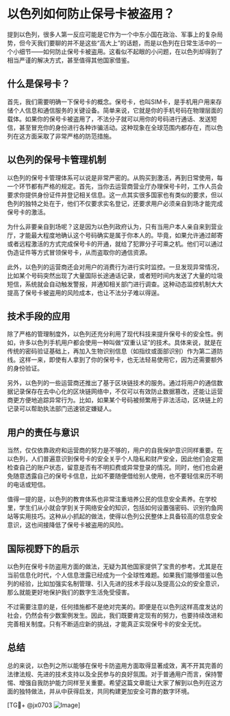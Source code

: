 # 以色列如何防止保号卡被盗用？

提到以色列，很多人第一反应可能是它作为一个中东小国在政治、军事上的复杂局势，但今天我们要聊的并不是这些“高大上”的话题，而是以色列在日常生活中的一个小细节——如何防止保号卡被盗用。这看似不起眼的小问题，在以色列却得到了相当严谨的解决方式，甚至值得其他国家借鉴。

## 什么是保号卡？

首先，我们需要明确一下保号卡的概念。保号卡，也叫SIM卡，是手机用户用来存储个人信息和通信服务的关键设备。简单来说，它就是你的手机号码在物理层面的载体。如果你的保号卡被盗用了，不法分子就可以用你的号码进行通话、发送短信，甚至冒充你的身份进行各种诈骗活动。这种现象在全球范围内都存在，而以色列在这方面采取了非常严格的防范措施。

## 以色列的保号卡管理机制

以色列的保号卡管理体系可以说是非常严密的。从购买到激活，再到日常使用，每一个环节都有严格的规定。首先，当你去运营商营业厅办理保号卡时，工作人员会要求你提供身份证件并登记相关信息。这一点其实很多国家也有类似的要求，但以色列的独特之处在于，他们不仅要求实名登记，还要求用户必须亲自到场才能完成保号卡的激活。

为什么非要亲自到场呢？这是因为以色列政府认为，只有当用户本人亲自来到营业厅，才能最大程度地确认这个号码确实是属于你本人的。毕竟，如果允许通过邮寄或者远程激活的方式完成保号卡的开通，就给了犯罪分子可乘之机。他们可以通过伪造证件等方式冒领保号卡，从而盗取你的通信资源。

此外，以色列的运营商还会对用户的消费行为进行实时监控。一旦发现异常情况，比如某个号码突然出现了大量国际长途通话记录，或者短时间内发送了大量的垃圾短信，系统就会自动触发警报，并通知相关部门进行调查。这种动态监控机制大大提高了保号卡被盗用的风险成本，也让不法分子难以得逞。

## 技术手段的应用

除了严格的管理制度外，以色列还充分利用了现代科技来提升保号卡的安全性。例如，许多以色列手机用户都会使用一种叫做“双重认证”的技术。具体来说，就是在传统的密码验证基础上，再加入生物识别信息（如指纹或面部识别）作为第二道防线。这样一来，即使有人拿到了你的保号卡，也无法轻易使用它，因为还需要额外的身份验证。

另外，以色列的一些运营商还推出了基于区块链技术的服务。通过将用户的通信数据记录保存在去中心化的区块链网络中，不仅可以有效防止数据篡改，还能让运营商更方便地追踪异常行为。比如，如果某个号码被频繁用于非法活动，区块链上的记录可以帮助执法部门迅速锁定嫌疑人。

## 用户的责任与意识

当然，仅仅依靠政府和运营商的努力是不够的，用户的自我保护意识同样重要。在以色列，人们普遍意识到保号卡的安全关乎个人隐私和财产安全，因此他们会定期检查自己的账户状态，留意是否有不明扣费或异常登录的情况。同时，他们也会避免随意透露自己的保号卡信息，比如不要随便借给别人使用，也不要轻信来历不明的电话或短信。

值得一提的是，以色列的教育体系也非常注重培养公民的信息安全素养。在学校里，学生们从小就会学到关于网络安全的知识，包括如何设置强密码、识别钓鱼网站等实用技巧。这种从小抓起的做法，使得以色列公民整体上具备较高的信息安全意识，这也间接降低了保号卡被盗用的风险。

## 国际视野下的启示

以色列在保号卡防盗用方面的做法，无疑为其他国家提供了宝贵的参考。尤其是在当前信息化时代，个人信息泄露已经成为一个全球性难题。如果我们能够借鉴以色列的经验，比如加强实名制管理、引入先进的技术手段以及提高公众的安全意识，那么就能更好地保护我们的数字生活免受侵害。

不过需要注意的是，任何措施都不是绝对完美的。即便是在以色列这样高度发达的社会，仍然会有少数案例发生。因此，我们既要肯定现有的努力，也要持续改进和完善相关制度。只有不断适应新的挑战，才能真正实现保号卡的安全无忧。

## 总结

总的来说，以色列之所以能够在保号卡防盗用方面取得显著成效，离不开其完善的法律法规、先进的技术支持以及全民参与的良好氛围。对于普通用户而言，保持警惕、增强自我防护能力同样至关重要。希望这篇文章能让大家了解到以色列在这方面的独特做法，并从中获得启发，共同构建更加安全可靠的数字环境。

[TG💪+ @jx0703 ![Image](https://github.com/user-attachments/assets/dbca1d08-cadb-493c-b0ec-ad6f7a83f270)]